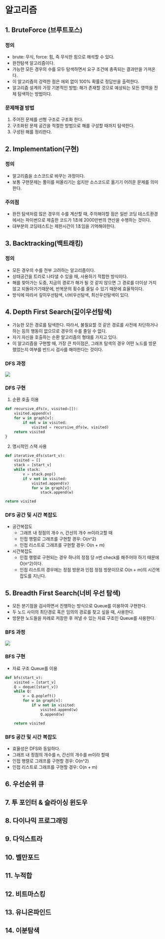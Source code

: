 # 알고리즘
## 1. BruteForce (브루트포스)
### 정의
- brute: 무식, force: 힘, 즉 무식한 힘으로 해석할 수 있다.
- 완전탐색 알고리즘이다.
- 가능한 모든 경우의 수를 모두 탐색하면서 요구 조건에 충족되는 결과만을 가져온다.
- 이 알고리즘의 강력한 점은 에외 없이 100% 확률로 정답만을 출력한다.
- 알고리즘 설계의 가장 기본적인 방법: 해가 존재할 것으로 예상되는 모든 영역을 전체 탐색하는 방법이다.

### 문제해결 방법
1. 주어진 문제를 선형 구조로 구조화 한다.
2. 구조화된 문제 공간을 적절한 방법으로 해를 구성할 때까지 탐색한다.
3. 구성된 해를 정리한다.

## 2. Implementation(구현)
### 정의
- 알고리즘을 소스코드로 바꾸는 과정이다.
- 보통 구현문제는 풀이를 떠올리기는 쉽지만 소스코드로 옮기기 어려운 문제를 의미한다.

### 주의점
- 완전 탐색처럼 많은 경우의 수를 계산할 때, 주의해야할 점은 일반 코딩 테스트환경에서는 파이썬으로 제출한 코드가 1초에 2000만번의 연산을 수행하는 것이다.
- 대부분의 코딩테스트는 제한시간이 1초임을 기억해야한다.

## 3. Backtracking(백트래킹)
### 정의
- 모든 경우의 수를 전부 고려하는 알고리즘이다.
- 상태공간을 트리로 나타낼 수 있을 때, 사용하기 적합한 방식이다.
- 해를 찾아가는 도중, 지금의 경로가 해가 될 것 같지 않으면 그 경로를 더이상 가지 않고 되돌아가기때문에, 반복문의 횟수를 줄일 수 있기 때문에 효율적이다.
- 방식에 따라서 깊이우선탐색, 너비우선탐색, 최선우선탐색이 있다.

## 4. Depth First Search(깊이우선탐색)
- 가능한 모든 경로를 탐색한다. 따라서, 불필요할 것 같은 경로를 사전에 차단하거나 하는 등의 행동이 없으므로 경우의 수를 줄일 수 없다.
- 자기 자신을 호출하는 순환 알고리즘의 형태를 가지고 있다.
- 이 알고리즘을 구현할 때, 가장 큰 차이점은, 그래프 탐색의 경우 어떤 노드를 방문했었는지 여부를 반드시 검사를 해야한다는 것이다.
### DFS 과정
<img src="./image/20221002_DFS.png">

### DFS 구현
1. 순환 호출 이용
```python
def recursive_dfs(v, visited=[]):
    visited.append(v)
    for w in graph[v]:
        if not w in visited:
            visited = recursive_dfs(w, visited)
    return visited
}
```
2. 명시적인 스택 사용
```python
def iterative_dfs(start_v):
    visited = []
    stack = [start_v]
    while stack:
        v = stack.pop()
        if v not in visited:
            visited.append(v)
            for w in graph[v]:
                stack.append(w)

return visited
```

### DFS 공간 및 시간 복잡도
- 공간복잡도
  - 그래프 내 정점의 개수 n, 간선의 개수 m이라고할 때
  - 인접 행렬로 그래프를 구현할 경우: O(n^2)
  - 인접 리스트로 그래프를 구현할 경우: O(n + m)
- 시간복잡도
  - 인접 행렬로 구현되는 경우 하나의 정점 당 n번 check를 해주어야 하기 때문에 O(n^2)이다.
  - 인접 리스트의 경우에는 정점 방문과 인접 정점 방문이므로 O(n + m)의 시간복잡도를 지닌다.

## 5. Breadth First Search(너비 우선 탐색)
- 모든 분기점을 검사하면서 진행하는 방식으로 Queue를 이용하여 구현한다.
- 두 노드 사이의 최단경로 혹은 임의의 경로를 찾고 싶을 때, 사용한다.
- 방문한 노드들을 차례로 저장한 후 꺼낼 수 있는 자료 구조인 Queue를 사용한다.

### BFS 과정
<img src="./image/20221002_BFS.png">

### BFS 구현
- 자료 구조 Queue를 이용
```python
def bfs(start_v):
    visited = [start_v]
    Q = deque([start_v])
    while Q:
        v = Q.popleft()
        for w in graph[v]:
            if w not in visited:
                visited.append(w)
                Q.append(w)

    return visited
```

### BFS 공간 및 시간 복잡도
- 효율성은 DFS와 동일하다.
- 그래프 내 정점의 개수를 n, 간선의 개수를 m이라 할때
- 인접 행렬로 그래프를 구현할 경우: O(n^2)
- 인접 리스트로 그래프를 구현할 경우: O(n + m)

## 6. 우선순위 큐

## 7. 투 포인터 & 슬라이싱 윈도우

## 8. 다이나믹 프로그래밍

## 9. 다익스트라

## 10. 벨만포드

## 11. 누적합

## 12. 비트마스킹

## 13. 유니온파인드

## 14. 이분탐색
